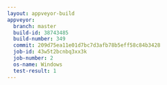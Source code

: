 ```yaml
---
layout: appveyor-build
appveyor:
  branch: master
  build-id: 38743485
  build-number: 349
  commit: 209d75ea11e01d7bc7d3afb78b5eff58c84b3428
  job-id: 43w5t2bcnbq3xx3k
  job-number: 2
  os-name: Windows
  test-result: 1
---
```

